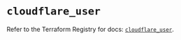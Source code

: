 # `cloudflare_user`

Refer to the Terraform Registry for docs: [`cloudflare_user`](https://registry.terraform.io/providers/cloudflare/cloudflare/5.11.0/docs/resources/user).
